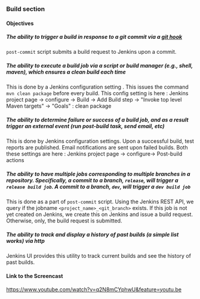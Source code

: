 ### Build section

#### Objectives
##### The ability to trigger a build in response to a git commit via a [git hook](http://git-scm.com/book/en/v2/Customizing-Git-Git-Hooks)
`post-commit` script submits a build request to Jenkins upon a commit. 
##### The ability to execute a build job via a script or build manager (e.g., shell, maven), which ensures a clean build each time
This is done by a Jenkins configuration setting . This issues the command `mvn clean package` before every build. This config setting is here : Jenkins project page -> configure -> Build -> Add Build step -> "Invoke top level Maven targets" -> "Goals" : clean package
##### The ability to determine failure or success of a build job, and as a result trigger an external event (run post-build task, send email, etc)
This is done by Jenkins configuration settings. Upon a successful build, test reports are published. Email notifications are sent upon failed builds. Both these settings are here : Jenkins project page -> configure-> Post-build actions
##### The ability to have multiple jobs corresponding to multiple branches in a repository. Specifically, a commit to a branch, `release`, will trigger a `release build job`. A commit to a branch, `dev`, will trigger a `dev build job`
This is done as a part of `post-commit` script. Using the Jenkins REST API, we query if the jobname `<project_name>_<git_branch>` exists. If this job is not yet created on Jenkins, we create this on Jenkins and issue a build request. Otherwise, only, the build request is submitted.
##### The ability to track and display a history of past builds (a simple list works) via http
Jenkins UI provides this utility to track current builds and see the history of past builds.

#### Link to the Screencast
https://www.youtube.com/watch?v=q2N8mCYphwU&feature=youtu.be
